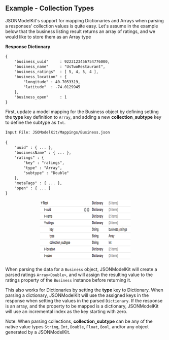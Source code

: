 ## Example - Collection Types
JSONModelKit's support for mapping Dictionaries and Arrays when parsing a responses' collection values is quite easy. Let's assume in the example below that the business listing result returns an array of ratings, and we would like to store them as an Array<Int> type

**Response Dictionary**

```
{
    "business_uuid"		: 9223123456754776000,
    "business_name"		: "UsTwoRestaurant",
    "business_ratings"	: [ 5, 4, 5, 4 ],
    "business_location" : {
        "longitude" : 40.7053319,
        "latitude"  : -74.0129945
    },
    "business_open"		: 1
}
```
First, update a model mapping for the Business object by defining setting the **type** key definition to `Array`, and adding a new **collection_subtype** key to define the subtype as `Int`.


```
Input File: JSOModelKit/Mappings/Business.json

{
    "uuid" : { ... },
    "businessName" : { ... },
    "ratings" : {
        "key" : "ratings",
        "type" : "Array",
        "subtype" : "Double"
    },
    "metaTags" : { ... },
    "open" : { ... }
}
```
<p align="center">
<img align="center"  src="https://github.com/AntonTheDev/JSONModelKit/blob/dev/documentation/readme_assets/ratings_array_example.png?raw=true?raw=true" width="286" height="196" />
</p>

When parsing the data for a `Business` object, JSONModelKit will create a parsed ratings `Array<Double>`, and will assign the resulting value to the ratings property of the `Business` instance before returning it.

This also works for Dictionaries by setting the **type** key to Dictionary. When parsing a dictionary, JSONModelKit will use the assigned keys in the response when setting the values in the parsed `Dictionary`. If the response is an array, and the property to be mapped is a dictionary, JSONModelKit will use an incremental index as the key starting with zero.

Note: When parsing collections, **collection_subtype** can be any of the native value types `String`, `Int`, `Double`, `Float`, `Bool`, and/or any object generated by a JSONModelKit.
